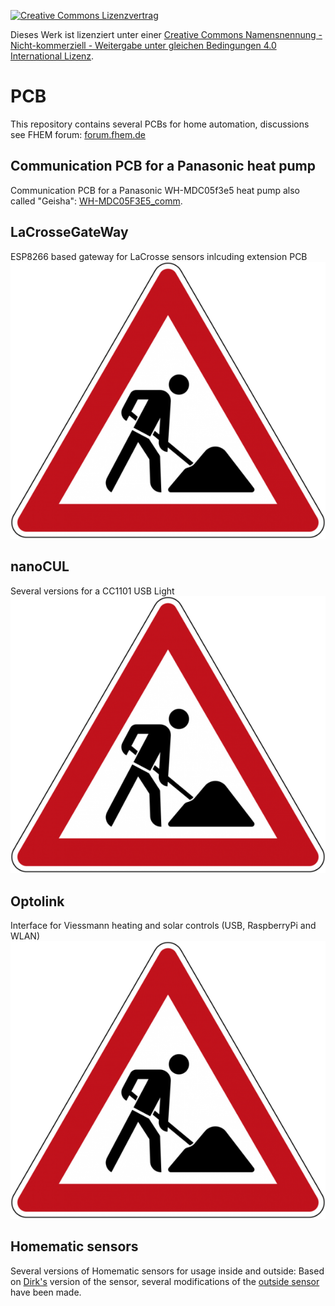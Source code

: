 [![Creative Commons Lizenzvertrag](https://i.creativecommons.org/l/by-nc-sa/4.0/88x31.png)](http://creativecommons.org/licenses/by-nc-sa/4.0/)

Dieses Werk ist lizenziert unter einer [Creative Commons Namensnennung - Nicht-kommerziell - Weitergabe unter gleichen Bedingungen 4.0 International Lizenz](http://creativecommons.org/licenses/by-nc-sa/4.0/).

# PCB
This repository contains several PCBs for home automation, discussions see FHEM forum: [forum.fhem.de](https://forum.fhem.de)

## Communication PCB for a Panasonic heat pump
Communication PCB for a Panasonic WH-MDC05f3e5 heat pump also called "Geisha": [WH-MDC05F3E5_comm](WH-MDC05F3E5_comm).

## **L**aCrosse**G**ate**W**ay
ESP8266 based gateway for LaCrosse sensors inlcuding extension PCB
![picture](pic/in_work.png)

## nanoCUL
Several versions for a CC1101 USB Light
![picture](pic/in_work.png)

## Optolink
Interface for Viessmann heating and solar controls (USB, RaspberryPi and WLAN)
![picture](pic/in_work.png)

## Homematic sensors
Several versions of Homematic sensors for usage inside and outside:
Based on [Dirk's](https://wiki.fhem.de/wiki/Universalsensor) version of the sensor, several modifications of the [outside sensor](homematic/aussensensor) have been made.